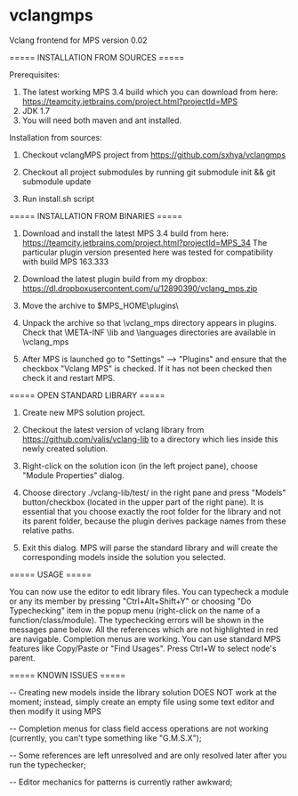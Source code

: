 # vclangmps

Vclang frontend for MPS version 0.02

===== INSTALLATION FROM SOURCES =====

Prerequisites:

1. The latest working MPS 3.4 build which you can download from here:
   https://teamcity.jetbrains.com/project.html?projectId=MPS
2. JDK 1.7
3. You will need both maven and ant installed.


Installation from sources:

1. Checkout vclangMPS project from https://github.com/sxhya/vclangmps

2. Checkout all project submodules by running 
   git submodule init && git submodule update

3. Run install.sh script

===== INSTALLATION FROM BINARIES =====

1. Download and install the latest MPS 3.4 build from here:
https://teamcity.jetbrains.com/project.html?projectId=MPS_34
The particular plugin version presented here was tested for compatibility with build MPS 163.333

2. Download the latest plugin build from my dropbox: https://dl.dropboxusercontent.com/u/12890390/vclang_mps.zip

3. Move the archive to $MPS_HOME\plugins\

4. Unpack the archive so that \vclang_mps directory appears in plugins.
Check that \META-INF \lib and \languages directories are available in \vclang_mps

5. After MPS is launched go to "Settings" --> "Plugins" and ensure that the checkbox "Vclang MPS" is checked. 
If it has not been checked then check it and restart MPS.

===== OPEN STANDARD LIBRARY =====

1. Create new MPS solution project.

2. Checkout the latest version of vclang library from https://github.com/valis/vclang-lib to a directory which lies inside this newly created solution.

3. Right-click on the solution icon (in the left project pane), choose "Module Properties" dialog.

4. Choose directory ./vclang-lib/test/ in the right pane and press "Models" button/checkbox (located in the upper part of the right pane).
It is essential that you choose exactly the root folder for the library and not its parent folder, because the plugin derives package names from these relative paths.

5. Exit this dialog. MPS will parse the standard library and will create the corresponding models inside the solution you selected.

===== USAGE =====

You can now use the editor to edit library files. You can typecheck a module or any its member by pressing "Ctrl+Alt+Shift+Y" or choosing "Do Typechecking" item in the popup menu (right-click on the name of a function/class/module). The typechecking errors will be shown in the messages pane below. All the references which are not highlighted in red are navigable. Completion menus are working. You can use standard MPS features like Copy/Paste or "Find Usages". Press Ctrl+W to select node's parent.

===== KNOWN ISSUES =====

 -- Creating new models inside the library solution DOES NOT work at the moment; instead, simply create an empty file using some text editor and then modify it using MPS

 -- Completion menus for class field access operations are not working (currently, you can't type something like "G.M.S.X");

 -- Some references are left unresolved and are only resolved later after you run the typechecker;

 -- Editor mechanics for patterns is currently rather awkward;
